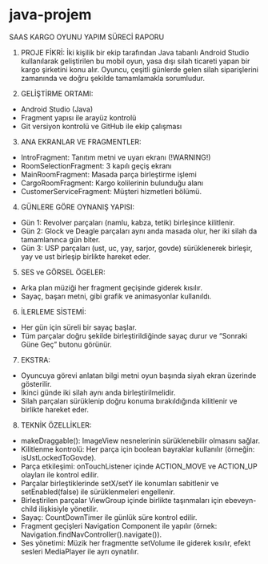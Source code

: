 # java-projem


SAAS KARGO OYUNU YAPIM SÜRECİ RAPORU
1. PROJE FİKRİ:
İki kişilik bir ekip tarafından Java tabanlı Android Studio kullanılarak geliştirilen bu mobil oyun, yasa dışı silah ticareti yapan bir kargo şirketini konu alır. Oyuncu, çeşitli günlerde gelen silah siparişlerini zamanında ve doğru şekilde tamamlamakla sorumludur.


2. GELİŞTİRME ORTAMI:
- Android Studio (Java)
- Fragment yapısı ile arayüz kontrolü
- Git versiyon kontrolü ve GitHub ile ekip çalışması

  
3. ANA EKRANLAR VE FRAGMENTLER:
- IntroFragment: Tanıtım metni ve uyarı ekranı (!WARNING!)
- RoomSelectionFragment: 3 kapılı geçiş ekranı
- MainRoomFragment: Masada parça birleştirme işlemi
- CargoRoomFragment: Kargo kolilerinin bulunduğu alanı
- CustomerServiceFragment: Müşteri hizmetleri bölümü.

  
4. GÜNLERE GÖRE OYNANIŞ YAPISI:
- Gün 1: Revolver parçaları (namlu, kabza, tetik) birleşince kilitlenir.
- Gün 2: Glock ve Deagle parçaları aynı anda masada olur, her iki silah da tamamlanınca gün biter.
- Gün 3: USP parçaları (ust, uc, yay, sarjor, govde) sürüklenerek birleşir, yay ve ust birleşip birlikte hareket eder.

  
5. SES ve GÖRSEL ÖGELER:
- Arka plan müziği her fragment geçişinde giderek kısılır.
- Sayaç, başarı metni, gibi grafik ve animasyonlar kullanıldı.


6. İLERLEME SİSTEMİ:
- Her gün için süreli bir sayaç başlar.
- Tüm parçalar doğru şekilde birleştirildiğinde sayaç durur ve “Sonraki Güne Geç” butonu görünür.

  
7. EKSTRA:
- Oyuncuya görevi anlatan bilgi metni oyun başında siyah ekran üzerinde gösterilir.
- İkinci günde iki silah aynı anda birleştirilmelidir.
- Silah parçaları sürüklenip doğru konuma bırakıldığında kilitlenir ve birlikte hareket eder.

  
8. TEKNİK ÖZELLİKLER:
- makeDraggable(): ImageView nesnelerinin sürüklenebilir olmasını sağlar.
- Kilitlenme kontrolü: Her parça için boolean bayraklar kullanılır (örneğin: isUstLockedToGovde).
- Parça etkileşimi: onTouchListener içinde ACTION_MOVE ve ACTION_UP olayları ile kontrol edilir.
- Parçalar birleştiklerinde setX/setY ile konumları sabitlenir ve setEnabled(false) ile sürüklenmeleri engellenir.
- Birleştirilen parçalar ViewGroup içinde birlikte taşınmaları için ebeveyn-child ilişkisiyle yönetilir.
- Sayaç: CountDownTimer ile günlük süre kontrol edilir.
- Fragment geçişleri Navigation Component ile yapılır (örnek: Navigation.findNavController().navigate()).
- Ses yönetimi: Müzik her fragmentte setVolume ile giderek kısılır, efekt sesleri MediaPlayer ile ayrı oynatılır.
